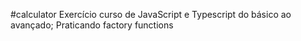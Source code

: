 #calculator
Exercício curso de JavaScript e Typescript do básico ao avançado; Praticando factory functions
